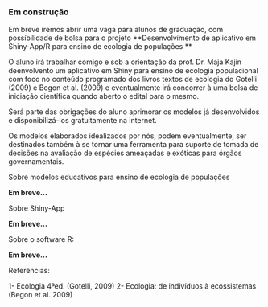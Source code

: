 ### Em construção
Em breve iremos abrir uma vaga para alunos de graduação, com possíbilidade de bolsa para o projeto **Desenvolvimento de aplicativo em Shiny-App/R para ensino de ecologia de populações **

O aluno irá trabalhar comigo e sob a orientação da prof. Dr. Maja Kajin deenvolvento um aplicativo em Shiny para ensino de ecologia populacional com foco no conteúdo programado dos livros textos de ecologia do Gotelli (2009) e Begon et al. (2009) e eventualmente irá concorrer à uma bolsa de iniciação científica quando aberto o edital para o mesmo.

Será parte das obrigações do aluno aprimorar os modelos já desenvolvidos e disponibilizá-los gratuitamente na internet.

Os modelos elaborados idealizados por nós, podem eventualmente, ser destinados também à se tornar uma ferramenta para suporte de tomada de decisões na avaliação de espécies ameaçadas e exóticas para órgãos governamentais.

Sobre modelos educativos para ensino de ecologia de populações

**Em breve...**

Sobre Shiny-App

**Em breve...**

Sobre o software R:

**Em breve...**


Referências:

1- Ecologia 4ªed. (Gotelli, 2009)
2- Ecologia: de indivíduos à ecossistemas (Begon et al. 2009)



